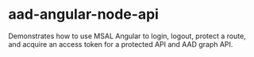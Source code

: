# aad-angular-node-api
Demonstrates how to use MSAL Angular to login, logout, protect a route, and acquire an access token for a protected API and AAD graph API.
